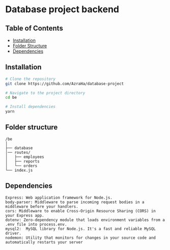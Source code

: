 # Database project backend

## Table of Contents

- [Installation](#installation)
- [Folder Structure](#folder-structure)
- [Dependencies](#dependencies)

## Installation

```bash
# Clone the repository
git clone https://github.com/AzraHa/database-project

# Navigate to the project directory
cd be

# Install dependencies
yarn
```

## Folder structure

```arduino
/be
│
├── database
│── routes/
│   ├── employees
│   ├── reports
│   └── orders
└── index.js
````

## Dependencies

```arduino
Express: Web application framework for Node.js.
body-parser: Middleware to parse incoming request bodies in a middleware before your handlers.
cors: Middleware to enable Cross-Origin Resource Sharing (CORS) in your Express app.
dotenv: Zero-dependency module that loads environment variables from a .env file into process.env.
mysql2:  MySQL library for Node.js. It's a fast and reliable MySQL driver.
nodemon: Utility that monitors for changes in your source code and automatically restarts your server
```
